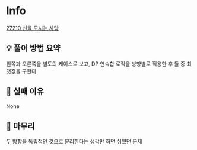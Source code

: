 # Info
[27210 신을 모시는 사당](https://www.acmicpc.net/problem/27210)

## 💡 풀이 방법 요약
왼쪽과 오른쪽을 별도의 케이스로 보고, DP 연속합 로직을 방향별로 적용한 후 둘 중 최댓값을 구한다.

## 👀 실패 이유
None

## 🙂 마무리
두 방향을 독립적인 것으로 분리한다는 생각만 하면 쉬웠던 문제
